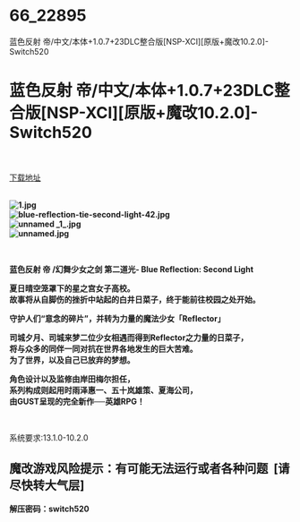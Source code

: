 # 66_22895
蓝色反射 帝/中文/本体+1.0.7+23DLC整合版[NSP-XCI][原版+魔改10.2.0]-Switch520
# 蓝色反射 帝/中文/本体+1.0.7+23DLC整合版[NSP-XCI][原版+魔改10.2.0]-Switch520
 <br/></br>
[下载地址](https://www.switch520.cc/article/22895 "下载地址")
<br/></br>

<p><strong><img title="1.jpg" src="https://www.switch520.cc/muke_img/2021_10_04_2894a7b13390a.jpg" alt="1.jpg"></strong><br>
<strong><img title="blue-reflection-tie-second-light-42.jpg" src="https://www.switch520.cc/muke_img/2021_10_04_18b85975efc1b.jpg" alt="blue-reflection-tie-second-light-42.jpg"></strong><br>
<strong><img title="unnamed _1_.jpg" src="https://www.switch520.cc/muke_img/2021_10_04_04ad481882388.jpg" alt="unnamed _1_.jpg"></strong><br>
<strong><img title="unnamed.jpg" src="https://www.switch520.cc/muke_img/2021_10_04_87cbe152f5294.jpg" alt="unnamed.jpg">&nbsp;</strong></p>
<p>&nbsp;</p>
<p><strong>蓝色反射 帝 /幻舞少女之剑 第二道光- Blue Reflection: Second Light</strong></p>
<p><strong>夏日晴空笼罩下的星之宫女子高校。</strong><br>
<strong>故事将从自脚伤的挫折中站起的白井日菜子，终于能前往校园之处开始。</strong></p>
<p><strong>守护人们“意念的碎片”，并转为力量的魔法少女「Reflector」</strong></p>
<p><strong>司城夕月、司城来梦二位少女相遇而得到Reflector之力量的日菜子，</strong><br>
<strong>将与众多的同伴一同对抗在世界各地发生的巨大苦难。</strong><br>
<strong>为了世界，以及自己已放弃的梦想。</strong></p>
<p><strong>角色设计以及监修由岸田梅尔担任，</strong><br>
<strong>系列构成则起用时雨泽惠一、五十岚雄策、夏海公司，</strong><br>
<strong>由GUST呈现的完全新作──英雄RPG！</strong></p>
<p>&nbsp;</p>
<p>系统要求:13.1.0-10.2.0</p>
<h2>魔改游戏风险提示：有可能无法运行或者各种问题 &nbsp;[请尽快转大气层]</h2>
<p><strong>解压密码：switch520</strong></p>


